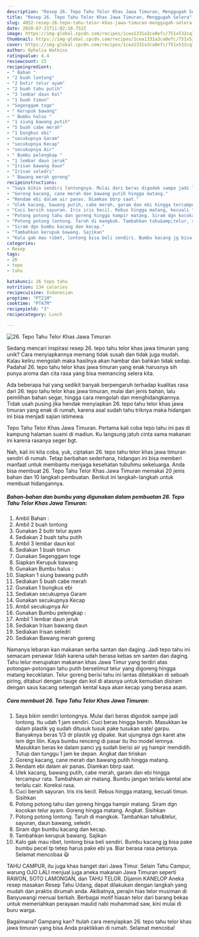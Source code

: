 ```yaml
---
description: "Resep 26. Tepo Tahu Telor Khas Jawa Timuran, Menggugah Selera"
title: "Resep 26. Tepo Tahu Telor Khas Jawa Timuran, Menggugah Selera"
slug: 4052-resep-26-tepo-tahu-telor-khas-jawa-timuran-menggugah-selera
date: 2020-07-21T11:02:18.752Z
image: https://img-global.cpcdn.com/recipes/1cea1331a3ca0efc/751x532cq70/26-tepo-tahu-telor-khas-jawa-timuran-foto-resep-utama.jpg
thumbnail: https://img-global.cpcdn.com/recipes/1cea1331a3ca0efc/751x532cq70/26-tepo-tahu-telor-khas-jawa-timuran-foto-resep-utama.jpg
cover: https://img-global.cpcdn.com/recipes/1cea1331a3ca0efc/751x532cq70/26-tepo-tahu-telor-khas-jawa-timuran-foto-resep-utama.jpg
author: Ophelia Watkins
ratingvalue: 4.4
reviewcount: 15
recipeingredient:
- " Bahan "
- "2 buah lontong"
- "2 butir telur ayam"
- "2 buah tahu putih"
- "3 lembar daun kol"
- "1 buah timun"
- "Segenggam toge"
- " Kerupuk bawang"
- " Bumbu halus "
- "1 siung bawang putih"
- "5 buah cabe merah"
- "1 bungkus ebi"
- "secukupnya Garam"
- "secukupnya Kecap"
- "secukupnya Air"
- " Bumbu pelengkap "
- "1 lembar daun jeruk"
- "Irisan bawang daun"
- "Irisan seledri"
- " Bawang merah goreng"
recipeinstructions:
- "Saya bikin sendiri lontongnya. Mulai dari beras digodok sampe jadi lontong. Itu udah 1 jam sendiri. Cuci beras hingga bersih. Masukkan ke dalam plastik yg sudah ditusuk tusuk pake tusukan sate/ garpu. Banyaknya beras 1/3 dr plastik yg dipake. Ikat ujungnya dgn karet atw lem dgn lilin. Kaya bumbu renceng di pasar itu lho model lemnya. Masukkan beras ke dalam panci yg sudah berisi air yg hampir mendidih. Tutup dan tunggu 1 jam ke depan. Angkat dan tiriskan"
- "Goreng kacang, cane merah dan bawang putih hingga matang."
- "Rendam ebi dalam air panas. Diamkan bbrp saat."
- "Ulek kacang, bawang putih, cabe merah, garam dan ebi hingga tercampur rata. Tambahkan air matang. Bumbu jangan terlalu kental atw terlalu cair. Koreksi rasa."
- "Cuci bersih sayuran. Iris iris kecil. Rebus hingga matang, kecuali timun. Sisihkan"
- "Potong potong tahu dan goreng hingga hampir matang. Siram dgn kocokan telur ayam. Goreng hingga matang. Angkat. Sisihkan"
- "Potong potong lontong. Taruh di mangkok. Tambahkan tahu&amp;telur, sayuran, daun bawang, seledri."
- "Siram dgn bumbu kacang dan kecap."
- "Tambahkan kerupuk bawang. Sajikan"
- "Kalo gak mau ribet, lontong bisa beli sendiri. Bumbu kacang jg bisa pake bumbu pecel tp tetep harus pake ebi ya. Biar berasa rasa petisnya. Selamat mencobaa 😃"
categories:
- Resep
tags:
- 26
- tepo
- tahu

katakunci: 26 tepo tahu 
nutrition: 134 calories
recipecuisine: Indonesian
preptime: "PT21M"
cooktime: "PT47M"
recipeyield: "3"
recipecategory: Lunch

---
```



![26. Tepo Tahu Telor Khas Jawa Timuran](https://img-global.cpcdn.com/recipes/1cea1331a3ca0efc/751x532cq70/26-tepo-tahu-telor-khas-jawa-timuran-foto-resep-utama.jpg)

Sedang mencari inspirasi resep 26. tepo tahu telor khas jawa timuran yang unik? Cara menyiapkannya memang tidak susah dan tidak juga mudah. Kalau keliru mengolah maka hasilnya akan hambar dan bahkan tidak sedap. Padahal 26. tepo tahu telor khas jawa timuran yang enak harusnya sih punya aroma dan cita rasa yang bisa memancing selera kita.

Ada beberapa hal yang sedikit banyak berpengaruh terhadap kualitas rasa dari 26. tepo tahu telor khas jawa timuran, mulai dari jenis bahan, lalu pemilihan bahan segar, hingga cara mengolah dan menghidangkannya. Tidak usah pusing jika hendak menyiapkan 26. tepo tahu telor khas jawa timuran yang enak di rumah, karena asal sudah tahu triknya maka hidangan ini bisa menjadi sajian istimewa.

Tepo Tahu Telor Khas Jawa Timuran. Pertama kali coba tepo tahu ini pas di kampung halaman suami di madiun. Ku langsung jatuh cinta sama makanan ini karena rasanya seger bgt.


Nah, kali ini kita coba, yuk, ciptakan 26. tepo tahu telor khas jawa timuran sendiri di rumah. Tetap berbahan sederhana, hidangan ini bisa memberi manfaat untuk membantu menjaga kesehatan tubuhmu sekeluarga. Anda bisa membuat 26. Tepo Tahu Telor Khas Jawa Timuran memakai 20 jenis bahan dan 10 langkah pembuatan. Berikut ini langkah-langkah untuk membuat hidangannya.

<!--inarticleads1-->

##### Bahan-bahan dan bumbu yang digunakan dalam pembuatan 26. Tepo Tahu Telor Khas Jawa Timuran:

1. Ambil  Bahan :
1. Ambil 2 buah lontong
1. Gunakan 2 butir telur ayam
1. Sediakan 2 buah tahu putih
1. Ambil 3 lembar daun kol
1. Sediakan 1 buah timun
1. Gunakan Segenggam toge
1. Siapkan  Kerupuk bawang
1. Gunakan  Bumbu halus :
1. Siapkan 1 siung bawang putih
1. Sediakan 5 buah cabe merah
1. Gunakan 1 bungkus ebi
1. Sediakan secukupnya Garam
1. Gunakan secukupnya Kecap
1. Ambil secukupnya Air
1. Gunakan  Bumbu pelengkap :
1. Ambil 1 lembar daun jeruk
1. Sediakan Irisan bawang daun
1. Sediakan Irisan seledri
1. Sediakan  Bawang merah goreng


Namanya lebaran kan makanan serba santan dan daging. Jadi tepo tahu ini semacam penawar lidah karena udah berasa kebas sm santen dan daging. Tahu telur merupakan makanan khas Jawa Timur yang terdiri atas potongan-potongan tahu putih berselimut telur yang digoreng hingga matang kecoklatan. Telur goreng berisi tahu ini lantas diletakkan di sebuah piring, ditaburi dengan tauge dan kol di atasnya untuk kemudian disiram dengan saus kacang setengah kental kaya akan kecap yang berasa asam. 

<!--inarticleads2-->

##### Cara membuat 26. Tepo Tahu Telor Khas Jawa Timuran:

1. Saya bikin sendiri lontongnya. Mulai dari beras digodok sampe jadi lontong. Itu udah 1 jam sendiri. Cuci beras hingga bersih. Masukkan ke dalam plastik yg sudah ditusuk tusuk pake tusukan sate/ garpu. Banyaknya beras 1/3 dr plastik yg dipake. Ikat ujungnya dgn karet atw lem dgn lilin. Kaya bumbu renceng di pasar itu lho model lemnya. Masukkan beras ke dalam panci yg sudah berisi air yg hampir mendidih. Tutup dan tunggu 1 jam ke depan. Angkat dan tiriskan
1. Goreng kacang, cane merah dan bawang putih hingga matang.
1. Rendam ebi dalam air panas. Diamkan bbrp saat.
1. Ulek kacang, bawang putih, cabe merah, garam dan ebi hingga tercampur rata. Tambahkan air matang. Bumbu jangan terlalu kental atw terlalu cair. Koreksi rasa.
1. Cuci bersih sayuran. Iris iris kecil. Rebus hingga matang, kecuali timun. Sisihkan
1. Potong potong tahu dan goreng hingga hampir matang. Siram dgn kocokan telur ayam. Goreng hingga matang. Angkat. Sisihkan
1. Potong potong lontong. Taruh di mangkok. Tambahkan tahu&amp;telur, sayuran, daun bawang, seledri.
1. Siram dgn bumbu kacang dan kecap.
1. Tambahkan kerupuk bawang. Sajikan
1. Kalo gak mau ribet, lontong bisa beli sendiri. Bumbu kacang jg bisa pake bumbu pecel tp tetep harus pake ebi ya. Biar berasa rasa petisnya. Selamat mencobaa 😃


TAHU CAMPUR, itu juga khas banget dari Jawa Timur. Selain Tahu Campur, warung OJO LALI menjual juga aneka makanan Jawa Timuran seperti RAWON, SOTO LAMONGAN, dan TAHU TELOR. Dijamin KANELOP Aneka resep masakan Resep Tahu Udang, dapat dilakukan dengan langkah yang mudah dan praktis dirumah anda. Akibatnya, perajin hias telor musiman di Banyuwangi menuai berkah. Berbagai motif hiasan telor dari barang bekas untuk memeriahkan perayaan maulid nabi muhammad saw, kini mulai di buru warga. 

Bagaimana? Gampang kan? Itulah cara menyiapkan 26. tepo tahu telor khas jawa timuran yang bisa Anda praktikkan di rumah. Selamat mencoba!
